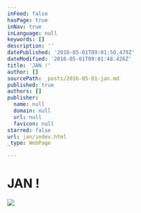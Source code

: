 ```yaml
---
inFeed: false
hasPage: true
inNav: true
inLanguage: null
keywords: []
description: ''
datePublished: '2016-05-01T09:01:50.479Z'
dateModified: '2016-05-01T09:01:48.426Z'
title: 'JAN !'
author: []
sourcePath: _posts/2016-05-01-jan.md
published: true
authors: []
publisher:
  name: null
  domain: null
  url: null
  favicon: null
starred: false
url: jan/index.html
_type: WebPage

---
```

# JAN !
![](https://the-grid-user-content.s3-us-west-2.amazonaws.com/2ec76c9b-aef5-48bb-8ede-5e255ed468e5.jpg)